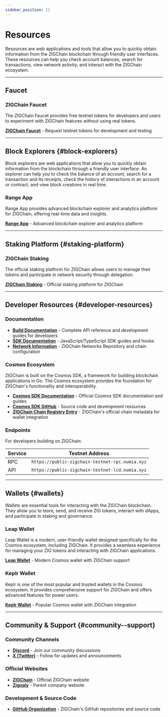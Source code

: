 ```yaml
---
sidebar_position: 11
---
```


# Resources

Resources are web applications and tools that allow you to quickly obtain information from the ZIGChain blockchain through friendly user interfaces. These resources can help you check account balances, search for transactions, view network activity, and interact with the ZIGChain ecosystem.

---

## Faucet

### ZIGChain Faucet

The ZIGChain Faucet provides free testnet tokens for developers and users to experiment with ZIGChain features without using real tokens.

**[ZIGChain Faucet](https://faucet.zigchain.com/)** - Request testnet tokens for development and testing

---

## Block Explorers {#block-explorers}

Block explorers are web applications that allow you to quickly obtain information from the blockchain through a friendly user interface. An explorer can help you to check the balance of an account, search for a transaction and its receipts, check the history of interactions in an account or contract, and view block creations in real time.

### Range App

Range App provides advanced blockchain explorer and analytics platform for ZIGChain, offering real-time data and insights.

**[Range App](https://app.range.org/)** - Advanced blockchain explorer and analytics platform

---

## Staking Platform {#staking-platform}

### ZIGChain Staking

The official staking platform for ZIGChain allows users to manage their tokens and participate in network security through delegation.

**[ZIGChain Staking](https://staking.zigchain.com/)** - Official staking platform for ZIGChain

---

## Developer Resources {#developer-resources}

### Documentation

- **[Build Documentation](/category/builders)** - Complete API reference and development guides for developers
- **[SDK Documentation](/category/sdk)** - JavaScript/TypeScript SDK guides and hooks
- **[Network Information](https://github.com/ZIGChain/networks)** - ZIGChain Networks Repository and chain configuration

### Cosmos Ecosystem

ZIGChain is built on the Cosmos SDK, a framework for building blockchain applications in Go. The Cosmos ecosystem provides the foundation for ZIGChain's functionality and interoperability.

- **[Cosmos SDK Documentation](https://docs.cosmos.network/)** - Official Cosmos SDK documentation and guides
- **[Cosmos SDK GitHub](https://github.com/cosmos/cosmos-sdk)** - Source code and development resources
- **[ZIGChain Chain Registry Entry](https://github.com/cosmos/chain-registry/tree/master/testnets/zigchaintestnet)** - ZIGChain's official chain metadata for wallet integration

### Endpoints

For developers building on ZIGChain:

| **Service** | **Testnet Address** |
| ----------- | ------------------- |
| RPC         | `https://public-zigchain-testnet-rpc.numia.xyz` |
| API         | `https://public-zigchain-testnet-lcd.numia.xyz` |

---

## Wallets {#wallets}

Wallets are essential tools for interacting with the ZIGChain blockchain. They allow you to store, send, and receive ZIG tokens, interact with dApps, and participate in staking and governance.

### Leap Wallet

Leap Wallet is a modern, user-friendly wallet designed specifically for the Cosmos ecosystem, including ZIGChain. It provides a seamless experience for managing your ZIG tokens and interacting with ZIGChain applications.

**[Leap Wallet](https://www.leapwallet.io/)** - Modern Cosmos wallet with ZIGChain support

### Keplr Wallet

Keplr is one of the most popular and trusted wallets in the Cosmos ecosystem. It provides comprehensive support for ZIGChain and offers advanced features for power users.

**[Keplr Wallet](https://www.keplr.app/)** - Popular Cosmos wallet with ZIGChain integration

---

## Community & Support {#community--support}

### Community Channels

- **[Discord](https://discord.zignaly.com/)** - Join our community discussions
- **[X (Twitter)](https://x.com/zigchain)** - Follow for updates and announcements

### Official Websites

- **[ZIGChain](https://zigchain.com)** - Official ZIGChain website
- **[Zignaly](https://zignaly.com)** - Parent company website

### Development & Source Code

- **[GitHub Organization](https://github.com/ZIGChain)** - ZIGChain's GitHub repositories and source code
